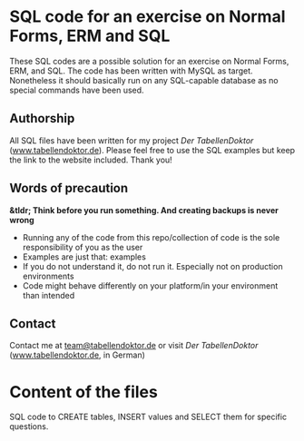 # SQL code for an exercise on Normal Forms, ERM and SQL 

These SQL codes are a possible solution for an exercise on Normal Forms, ERM, and SQL. The code has been written with MySQL as target. Nonetheless it should basically run on any SQL-capable database as no special commands have been used. 

## Authorship
All SQL files have been written for my project _Der TabellenDoktor_ (www.tabellendoktor.de). Please feel free to use the SQL examples but keep the link to the website included. Thank you!

## Words of precaution
**&tldr; Think before you run something. And creating backups is never wrong**

* Running any of the code from this repo/collection of code is the sole responsibility of you as the user
* Examples are just that: examples
* If you do not understand it, do not run it. Especially not on production environments
* Code might behave differently on your platform/in your environment than intended

## Contact

Contact me at team@tabellendoktor.de or visit _Der TabellenDoktor_ (www.tabellendoktor.de, in German)

# Content of the files

SQL code to CREATE tables, INSERT values and SELECT them for specific questions.